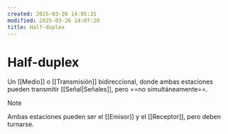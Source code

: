 ```yaml
---
created: 2025-03-26 14:05:31
modified: 2025-03-26 14:07:20
title: Half-duplex
---
```


# Half-duplex

Un [[Medio]] o [[Transmisión]] bidireccional, donde ambas estaciones pueden transmitir [[Señal|Señales]], pero ==no simultáneamente==.

> [!note]
> Ambas estaciones pueden ser el [[Emisor]] y el [[Receptor]], pero deben turnarse.
